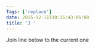 ```yaml
---
Tags: ['replace']
date: 2015-12-11T19:15:43-05:00
title: 'J '
---
```


 Join line below to the current one
